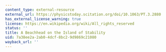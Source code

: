 ```yaml
---
content_type: external-resource
external_url: https://physicstoday.scitation.org/doi/10.1063/PT.3.2880
has_external_license_warning: true
license: https://en.wikipedia.org/wiki/All_rights_reserved
status: ''
title: A Beachhead on the Island of Stability
uid: 7a38ee2a-2ab0-4dcf-8bc2-9d9869c21080
wayback_url: ''
---
```

